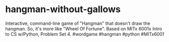 # hangman-without-gallows
Interactive, command-line game of "Hangman" that doesn't draw the hangman. So, it's more like "Wheel Of Fortune". Based on MITx 6001x Intro to CS w/Python, Problem Set 4. #wordgame #hangman #python #MITx6001

